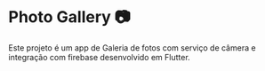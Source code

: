 # Photo Gallery 📷

Este projeto é um app de Galeria de fotos com serviço de câmera e integração com firebase desenvolvido em Flutter.
